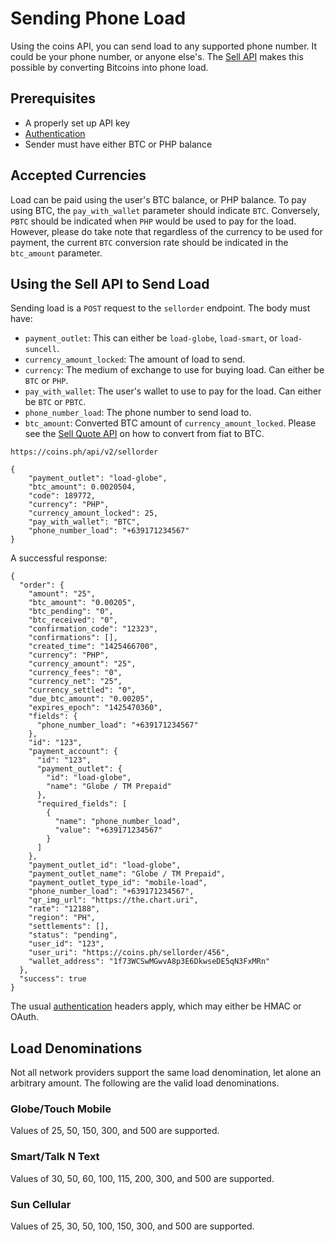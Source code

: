 # Sending Phone Load

Using the coins API, you can send load to any supported phone number.
It could be your phone number, or anyone else's. The [Sell API](sell-api.html)
makes this possible by converting Bitcoins into phone load.

## Prerequisites

* A properly set up API key
* [Authentication](auth.html)
* Sender must have either BTC or PHP balance

## Accepted Currencies

Load can be paid using the user's BTC balance, or PHP balance. To pay using
BTC, the `pay_with_wallet` parameter should indicate `BTC`. Conversely, `PBTC`
should be indicated when `PHP` would be used to pay for the load. However,
please do take note that regardless of the currency to be used for payment,
the current `BTC` conversion rate should be indicated in the `btc_amount`
parameter.

## Using the Sell API to Send Load

Sending load is a `POST` request to the `sellorder` endpoint. The body must have:

* `payment_outlet`: This can either be `load-globe`, `load-smart`, or `load-suncell`.
* `currency_amount_locked`: The amount of load to send.
* `currency`: The medium of exchange to use for buying load. Can either be `BTC` or `PHP`.
* `pay_with_wallet`: The user's wallet to use to pay for the load. Can either be `BTC` or `PBTC`.
* `phone_number_load`: The phone number to send load to.
* `btc_amount`: Converted BTC amount of `currency_amount_locked`. Please see the [Sell Quote API](sell-api.html) on how to convert from fiat to BTC.

```
https://coins.ph/api/v2/sellorder

{
    "payment_outlet": "load-globe",
    "btc_amount": 0.0020504,
    "code": 189772,
    "currency": "PHP",
    "currency_amount_locked": 25,
    "pay_with_wallet": "BTC",
    "phone_number_load": "+639171234567"
}
```

A successful response:

```
{
  "order": {
    "amount": "25",
    "btc_amount": "0.00205",
    "btc_pending": "0",
    "btc_received": "0",
    "confirmation_code": "12323",
    "confirmations": [],
    "created_time": "1425466700",
    "currency": "PHP",
    "currency_amount": "25",
    "currency_fees": "0",
    "currency_net": "25",
    "currency_settled": "0",
    "due_btc_amount": "0.00205",
    "expires_epoch": "1425470360",
    "fields": {
      "phone_number_load": "+639171234567"
    },
    "id": "123",
    "payment_account": {
      "id": "123",
      "payment_outlet": {
        "id": "load-globe",
        "name": "Globe / TM Prepaid"
      },
      "required_fields": [
        {
          "name": "phone_number_load",
          "value": "+639171234567"
        }
      ]
    },
    "payment_outlet_id": "load-globe",
    "payment_outlet_name": "Globe / TM Prepaid",
    "payment_outlet_type_id": "mobile-load",
    "phone_number_load": "+639171234567",
    "qr_img_url": "https://the.chart.uri",
    "rate": "12188",
    "region": "PH",
    "settlements": [],
    "status": "pending",
    "user_id": "123",
    "user_uri": "https://coins.ph/sellorder/456",
    "wallet_address": "1f73WCSwMGwvA8p3E6DkwseDE5qN3FxMRn"
  },
  "success": true
}
```

The usual [authentication](auth.html) headers apply, which may either be HMAC or OAuth.

## Load Denominations

Not all network providers support the same load denomination, let alone an arbitrary
amount. The following are the valid load denominations.

### Globe/Touch Mobile

Values of 25, 50, 150, 300, and 500 are supported.

### Smart/Talk N Text

Values of 30, 50, 60, 100, 115, 200, 300, and 500 are supported.

### Sun Cellular

Values of 25, 30, 50, 100, 150, 300, and 500 are supported.